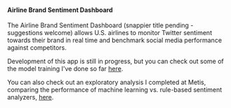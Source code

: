 #### Airline Brand Sentiment Dashboard

The Airline Brand Sentiment Dashboard (snappier title pending - suggestions welcome) allows U.S. airlines to monitor Twitter sentiment towards their brand in real time and benchmark social media performance against competitors.

Development of this app is still in progress, but you can check out some of the model training I've done so far [here](https://github.com/whugue/airline-sentiment/tree/master/model/training).

You can also check out an exploratory analysis I completed at Metis, comparing the performance of machine learning vs. rule-based sentiment analyzers, [here](https://github.com/whugue/airline-sentiment/tree/master/exploratory).



